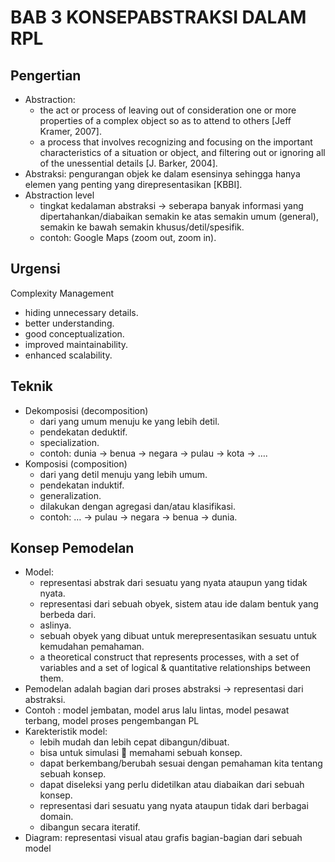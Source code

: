 # BAB 3 KONSEPABSTRAKSI DALAM RPL

## Pengertian

- Abstraction:
  - the act or process of leaving out of consideration one or more properties of a complex object so as to attend to others [Jeff Kramer, 2007].
  - a process that involves recognizing and focusing on the important characteristics of a situation or object, and filtering out or ignoring all of the unessential details [J. Barker, 2004].
- Abstraksi: pengurangan objek ke dalam esensinya sehingga hanya elemen yang penting yang direpresentasikan [KBBI].
- Abstraction level
  - tingkat kedalaman abstraksi -> seberapa banyak informasi yang dipertahankan/diabaikan semakin ke atas semakin umum (general), semakin ke bawah semakin khusus/detil/spesifik.
  - contoh: Google Maps (zoom out, zoom in).

## Urgensi

Complexity Management

- hiding unnecessary details.
- better understanding.
- good conceptualization.
- improved maintainability.
- enhanced scalability.

## Teknik

- Dekomposisi (decomposition)
  - dari yang umum menuju ke yang lebih detil.
  - pendekatan deduktif.
  - specialization.
  - contoh: dunia -> benua -> negara -> pulau -> kota -> ….
- Komposisi (composition)
  - dari yang detil menuju yang lebih umum.
  - pendekatan induktif.
  - generalization.
  - dilakukan dengan agregasi dan/atau klasifikasi.
  - contoh: … -> pulau -> negara -> benua -> dunia.

## Konsep Pemodelan

- Model:
  - representasi abstrak dari sesuatu yang nyata ataupun yang tidak nyata.
  - representasi dari sebuah obyek, sistem atau ide dalam bentuk yang berbeda dari.
  - aslinya.
  - sebuah obyek yang dibuat untuk merepresentasikan sesuatu untuk kemudahan pemahaman.
  - a theoretical construct that represents processes, with a set of variables and a set of logical & quantitative relationships between them.
- Pemodelan adalah bagian dari proses abstraksi -> representasi dari abstraksi.
- Contoh : model jembatan, model arus lalu lintas, model pesawat terbang, model proses pengembangan PL
- Karekteristik model:
  - lebih mudah dan lebih cepat dibangun/dibuat.
  - bisa untuk simulasi  memahami sebuah konsep.
  - dapat berkembang/berubah sesuai dengan pemahaman kita tentang sebuah konsep.
  - dapat diseleksi yang perlu didetilkan atau diabaikan dari sebuah konsep.
  - representasi dari sesuatu yang nyata ataupun tidak dari berbagai domain.
  - dibangun secara iteratif.
- Diagram: representasi visual atau grafis bagian-bagian dari sebuah model

